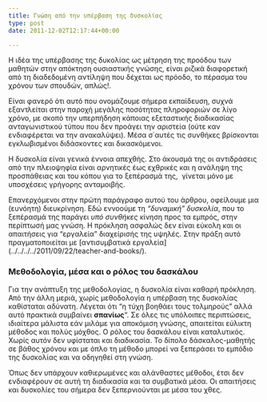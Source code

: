 ```yaml
---
title: Γνώση από την υπέρβαση της δυσκολίας
type: post
date: 2011-12-02T12:17:44+00:00

---
```

Η ιδέα της υπέρβασης της δυκολίας ως μέτρηση της προόδου των μαθητών στην απόκτηση ουσιαστικής γνώσης,  είναι ριζικά διαφορετική από τη διαδεδομένη αντίληψη που δέχεται ως πρόοδο, το πέρασμα του χρόνου των σπουδών, απλώς!.

Είναι φανερό ότι αυτό που ονομάζουμε σήμερα εκπαίδευση, συχνά εξαντλείται στην παροχή μεγάλης ποσότητας πληροφοριών σε λίγο χρόνο, με σκοπό την υπερπήδηση κάποιας εξεταστικής διαδικασίας ανταγωνιστικού τύπου που δεν προάγει την αριστεία (ούτε καν ενδιαφέρεται να την ανακαλύψει). Μέσα σ΄αυτές τις συνθήκες βρίσκονται εγκλωβισμένοι διδάσκοντες και δικασκόμενοι.

Η δυσκολία είναι γενικά έννοια απεχθής. Στο άκουσμά της οι αντιδράσεις από την πλειοψηφία είναι αρνητικές έως εχθρικές και η ανάληψη της προσπάθειας και του κόπου για το ξεπέρασμά της,  γίνεται μόνο με υποσχέσεις γρήγορης ανταμοιβής.

Επανερχόμενοι στην πρώτη παράγραφο αυτού του άρθρου, οφείλουμε μια (ευνόητη) διευκρίνηση. Εδώ εννοούμε τη _&#8220;δυναμική&#8221; δυσκολία_, που το ξεπέρασμά της παράγει _υπό συνθήκες_ κίνηση προς τα εμπρός, στην περίπτωσή μας γνώση. Η πρόκληση ασφαλώς δεν είναι εύκολη και οι απαιτήσεις για &#8220;εργαλεία&#8221; διαχείρισής της υψηλές. Στην πράξη αυτό πραγματοποιείται με [αντισυμβατικά εργαλεία] (../../../../2011/09/22/teacher-and-books/).

### Μεθοδολογία, μέσα και ο ρόλος του δασκάλου

Για την ανάπτυξη της μεθοδολογίας, η δυσκολία είναι καθαρή πρόκληση. Από την άλλη μεριά, χωρίς μεθοδολογία η υπέρβαση της δυσκολίας καθίσταται αδύνατη. Λέγεται ότι &#8220;η τύχη βοηθάει τους τολμηρούς&#8221; αλλά αυτό πρακτικά συμβαίνει **σπανίως**&#8220;. Σε όλες τις υπόλοιπες περιπτώσεις, ιδιαίτερα μάλιστα εάν μιλάμε για αποκόμιση γνώσης, απαιτείται εύλικτη μέθοδος και πολύς μόχθος. Ο ρόλος του δασκάλου είναι καταλυτικός. Χωρίς αυτόν δεν υφίσταται και διαδικασία. Το δίπολο δάσκαλος-μαθητής σε βάθος χρόνου και με όπλο τη μέθοδο μπορεί να ξεπεράσει το εμπόδιο της δυσκολίας και να οδηγηθεί στη γνώση.

Όπως δεν υπάρχουν καθιερωμένες και αλάνθαστες μέθοδοι, έτσι δεν ενδιαφέρουν σε αυτή τη διαδικασία και τα συμβατικά μέσα. Οι απαιτήσεις και δυσκολίες του σήμερα δεν ξεπερνιούνται με μέσα του χθες.
